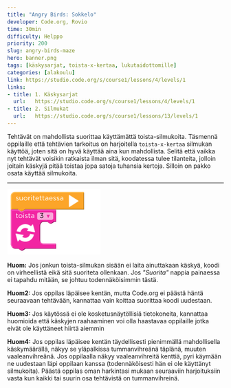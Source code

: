```yaml
---
title: "Angry Birds: Sokkelo"
developer: Code.org, Rovio
time: 30min
difficulty: Helppo
priority: 200
slug: angry-birds-maze
hero: banner.png
tags: [käskysarjat, toista-x-kertaa, lukutaidottomille]
categories: [alakoulu]
link: https://studio.code.org/s/course1/lessons/4/levels/1
links:
- title: 1. Käskysarjat
  url:   https://studio.code.org/s/course1/lessons/4/levels/1
- title: 2. Silmukat
  url:   https://studio.code.org/s/course1/lessons/13/levels/1
---
```


Tehtävät on mahdollista suorittaa käyttämättä toista-silmukoita. Täsmennä oppilaille että tehtävien tarkoitus on harjoitella `toista-x-kertaa` silmukan käyttöä, joten sitä on hyvä käyttää aina kun mahdollista. Selitä että vaikka nyt tehtävät voisikin ratkaista ilman sitä, koodatessa tulee tilanteita, jolloin joitain käskyjä pitää toistaa jopa satoja tuhansia kertoja. Silloin on pakko osata käyttää silmukoita.

---

![Tyhjä toista-silmukka](tyhja_toista_silmukka.png)


**Huom:** Jos jonkun toista-silmukan sisään ei laita ainuttakaan käskyä, koodi on virheellistä eikä sitä suoriteta ollenkaan. Jos *"Suorita"* nappia painaessa ei tapahdu mitään, se johtuu todennäköisimmin tästä.

**Huom2:** Jos oppilas läpäisee kentän, mutta Code.org ei päästä häntä seuraavaan tehtävään, kannattaa vain koittaa suorittaa koodi uudestaan.

**Huom3:** Jos käytössä ei ole kosketusnäytöllisiä tietokoneita, kannattaa huomioida että käskyjen raahaaminen voi olla haastavaa oppilaille jotka eivät ole käyttäneet hiirtä aiemmin

**Huom4:** Jos oppilas läpäisee kentän täydellisesti pienimmällä mahdollisella käskymäärällä, näkyy se yläpalkissa tummanvihreänä täplänä, muuten  vaaleanvihreänä. Jos oppilaalla näkyy vaaleanvihreitä kenttiä, pyri käymään ne uudestaan läpi oppilaan kanssa (todennäköisesti hän ei ole käyttänyt silmukoita). Päästä oppilas oman harkintasi mukaan seuraaviin harjoituksiin vasta kun kaikki tai suurin osa tehtävistä on tummanvihreinä.



